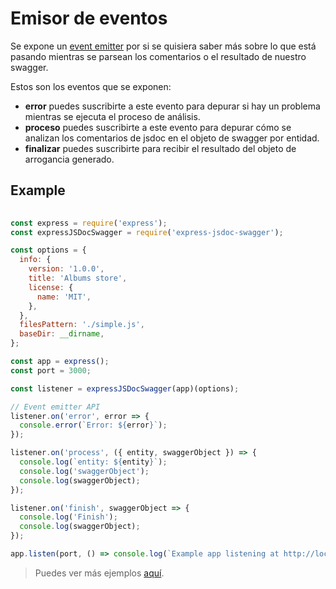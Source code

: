 # Emisor de eventos

Se expone un [event emitter](https://nodejs.org/api/events.html) por si se quisiera saber más sobre lo que está pasando mientras se parsean los comentarios o el resultado de nuestro swagger.

Estos son los eventos que se exponen:

- **error** puedes suscribirte a este evento para depurar si hay un problema mientras se ejecuta el proceso de análisis.
- **proceso** puedes suscribirte a este evento para depurar cómo se analizan los comentarios de jsdoc en el objeto de swagger por entidad.
- **finalizar** puedes suscribirte para recibir el resultado del objeto de arrogancia generado.

## Example

```javascript
  
const express = require('express');
const expressJSDocSwagger = require('express-jsdoc-swagger');

const options = {
  info: {
    version: '1.0.0',
    title: 'Albums store',
    license: {
      name: 'MIT',
    },
  },
  filesPattern: './simple.js',
  baseDir: __dirname,
};

const app = express();
const port = 3000;

const listener = expressJSDocSwagger(app)(options);

// Event emitter API
listener.on('error', error => {
  console.error(`Error: ${error}`);
});

listener.on('process', ({ entity, swaggerObject }) => {
  console.log(`entity: ${entity}`);
  console.log('swaggerObject');
  console.log(swaggerObject);
});

listener.on('finish', swaggerObject => {
  console.log('Finish');
  console.log(swaggerObject);
});

app.listen(port, () => console.log(`Example app listening at http://localhost:${port}`));
````

> Puedes ver más ejemplos [aquí](https://github.com/BRIKEV/express-jsdoc-swagger/blob/master/examples/eventEmitter).

